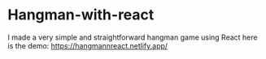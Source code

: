 # Hangman-with-react
I made a very simple and straightforward hangman game using React
here is the demo: https://hangmannreact.netlify.app/
